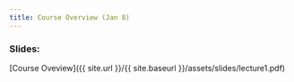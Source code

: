 ```yaml
---
title: Course Overview (Jan 8)
---
```


### Slides: 

[Course Oveview]({{ site.url }}/{{ site.baseurl }}/assets/slides/lecture1.pdf)


